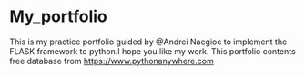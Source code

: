 # My_portfolio
This is my practice portfolio guided by @Andrei Naegioe to implement the FLASK framework to python.I hope you like my work. 
This portfolio contents free database from https://www.pythonanywhere.com 
